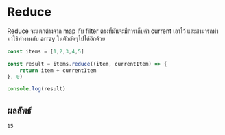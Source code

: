 # Reduce

Reduce จะแตกต่างจาก map กับ filter ตรงที่มันจะมีการเก็บค่า current เอาไว้ และสามารถทำมาใช้ทำงานกับ array ในตัวถัดๆไปได้อีกด้วย
```javascript
const items = [1,2,3,4,5]

const result = items.reduce((item, currentItem) => {
	return item + currentItem
}, 0)

console.log(result)
```

## ผลลัพธ์
```
15
```